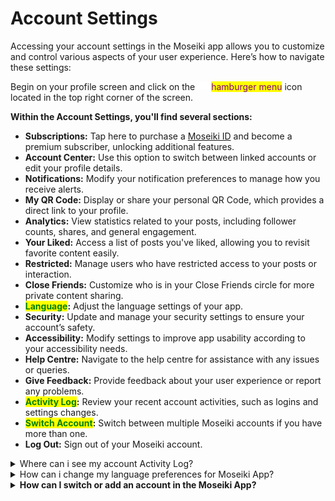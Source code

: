 # Account Settings



Accessing your account settings in the Moseiki app allows you to customize and control various aspects of your user experience. Here’s how to navigate these settings:

Begin on your profile screen and click on the ![](<../../.gitbook/assets/Group 410.png>)<mark style="color:purple;">hamburger menu</mark> icon located in the top right corner of the screen.&#x20;

**Within the Account Settings, you'll find several sections:**

* **Subscriptions:** Tap here to purchase a [Moseiki ID](../../moseiki-features/moseiki-handle.md) and become a premium subscriber, unlocking additional features.
* **Account Center:** Use this option to switch between linked accounts or edit your profile details.
* **Notifications:** Modify your notification preferences to manage how you receive alerts.
* **My QR Code:** Display or share your personal QR Code, which provides a direct link to your profile.
* **Analytics:** View statistics related to your posts, including follower counts, shares, and general engagement.
* **Your Liked:** Access a list of posts you've liked, allowing you to revisit favorite content easily.
* **Restricted:** Manage users who have restricted access to your posts or interaction.
* **Close Friends:** Customize who is in your Close Friends circle for more private content sharing.
* <mark style="color:green;">**Language**</mark>**:** Adjust the language settings of your app.
* **Security:** Update and manage your security settings to ensure your account’s safety.
* **Accessibility:** Modify settings to improve app usability according to your accessibility needs.
* **Help Centre:** Navigate to the help centre for assistance with any issues or queries.
* **Give Feedback:** Provide feedback about your user experience or report any problems.
* <mark style="color:green;">**Activity Log**</mark>**:** Review your recent account activities, such as logins and settings changes.
* <mark style="color:green;">**Switch Account**</mark>**:** Switch between multiple Moseiki accounts if you have more than one.
* **Log Out:** Sign out of your Moseiki account.

<details>

<summary>Where can i see my account Activity Log?</summary>

You can view your account Activity Log in the Moseiki app by navigating to the Account Settings. Here’s how to access it:

1. Open the Moseiki app and go to your profile.
2. Click on the hamburger menu (three horizontal lines) in the top corner of the screen.
3. Select **Account Settings** from the menu.
4. Find and tap on <mark style="color:purple;">**Activity Log**</mark>.

In the Activity Log, you can review recent activities on your account, such as logins and settings changes. This section also allows you to monitor for any unauthorized access. If you notice suspicious activity, you can use this feature to log out from other devices remotely, ensuring your account's security.

</details>

<details>

<summary>How can i change my language preferences for Moseiki App?</summary>

To change your language preferences in the Moseiki app, follow these simple steps:

1. **Open the Moseiki app** and navigate to your profile screen.
2. Tap on the **hamburger menu** (three horizontal lines) usually located in the top corner of the screen.
3. Select **Account Settings** from the expanded menu options.
4. Scroll down to find <mark style="color:purple;">Language</mark> and tap on it.
5. You’ll see a list of available languages. Select the language you prefer to use for the app.

Once you've selected your preferred language, the app interface will update to reflect your choice. This change will affect all menus, buttons, and navigational elements within the app.

</details>

<details>

<summary><strong>How can I switch or add an account in the Moseiki App?</strong></summary>

To switch between accounts or add a new account in the Moseiki app, follow these steps:

1. **Open the Moseiki app** and go to your profile screen.
2. Tap on the **hamburger menu** (three horizontal lines) typically located in the top corner of the screen.
3. Choose **Account Settings** from the menu.
4. Look for and select **Switch Account**.
5. Here, you will see a list of accounts you’ve previously logged into. You can switch by selecting the account you wish to use.
6. To add a new account, click on the <mark style="color:purple;">Add Moseiki Account</mark> button and follow the prompts to log in or create a new account.

This feature allows you to manage multiple Moseiki accounts conveniently, either switching between them or adding new ones as needed.

</details>
